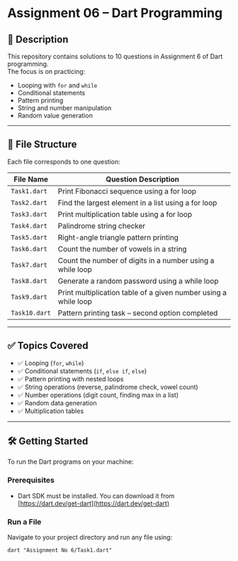 # Assignment 06 – Dart Programming  
## 📄 Description  

This repository contains solutions to 10 questions in Assignment 6 of Dart programming.  
The focus is on practicing:  

- Looping with `for` and `while`  
- Conditional statements  
- Pattern printing  
- String and number manipulation  
- Random value generation  

---

## 📁 File Structure  

Each file corresponds to one question:  

| File Name   | Question Description                                                    |
|-------------|-------------------------------------------------------------------------|
| `Task1.dart`   | Print Fibonacci sequence using a for loop                               |
| `Task2.dart`   | Find the largest element in a list using a for loop                     |
| `Task3.dart`   | Print multiplication table using a for loop                             |
| `Task4.dart`   | Palindrome string checker                                               |
| `Task5.dart`   | Right-angle triangle pattern printing                                   |
| `Task6.dart`   | Count the number of vowels in a string                                  |
| `Task7.dart`   | Count the number of digits in a number using a while loop               |
| `Task8.dart`   | Generate a random password using a while loop                           |
| `Task9.dart`   | Print multiplication table of a given number using a while loop         |
| `Task10.dart`  | Pattern printing task – second option completed                         |

---

## ✅ Topics Covered  

- ✅ Looping (`for`, `while`)  
- ✅ Conditional statements (`if`, `else if`, `else`)  
- ✅ Pattern printing with nested loops  
- ✅ String operations (reverse, palindrome check, vowel count)  
- ✅ Number operations (digit count, finding max in a list)  
- ✅ Random data generation  
- ✅ Multiplication tables  

---

## 🛠️ Getting Started  

To run the Dart programs on your machine:  

### Prerequisites  

- Dart SDK must be installed. You can download it from [https://dart.dev/get-dart](https://dart.dev/get-dart)  

### Run a File  

Navigate to your project directory and run any file using:  

```
dart "Assignment No 6/Task1.dart"
```
